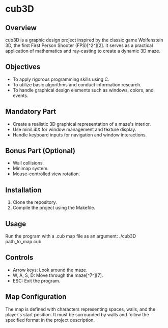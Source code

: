 # cub3D

## Overview
cub3D is a graphic design project inspired by the classic game Wolfenstein 3D, the first First Person Shooter (FPS)[^2^][2]. It serves as a practical application of mathematics and ray-casting to create a dynamic 3D maze.

## Objectives
- To apply rigorous programming skills using C.
- To utilize basic algorithms and conduct information research.
- To handle graphical design elements such as windows, colors, and events.

## Mandatory Part
- Create a realistic 3D graphical representation of a maze's interior.
- Use miniLibX for window management and texture display.
- Handle keyboard inputs for navigation and window interactions.

## Bonus Part (Optional)
- Wall collisions.
- Minimap system.
- Mouse-controlled view rotation.

## Installation
1. Clone the repository.
2. Compile the project using the Makefile.

## Usage
Run the program with a .cub map file as an argument:
./cub3D path_to_map.cub


## Controls
- Arrow keys: Look around the maze.
- W, A, S, D: Move through the maze[^7^][7].
- ESC: Exit the program.

## Map Configuration
The map is defined with characters representing spaces, walls, and the player's start position. It must be surrounded by walls and follow the specified format in the project description.

